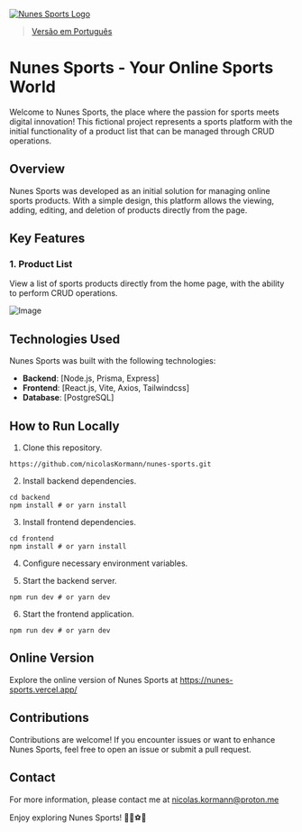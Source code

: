 [![Nunes Sports Logo](https://github.com/nicolasKormann/nunes-sports/assets/104602223/1ca80008-5b7b-4a4a-aded-264f7c8991d8)](https://nunes-sports.vercel.app/)

> [Versão em Português](README_ptbr.md)


# Nunes Sports - Your Online Sports World

Welcome to Nunes Sports, the place where the passion for sports meets digital innovation! This fictional project represents a sports platform with the initial functionality of a product list that can be managed through CRUD operations.

## Overview

Nunes Sports was developed as an initial solution for managing online sports products. With a simple design, this platform allows the viewing, adding, editing, and deletion of products directly from the page.

## Key Features

### 1. Product List
View a list of sports products directly from the home page, with the ability to perform CRUD operations.

![Image](https://github.com/nicolasKormann/nunes-sports/assets/104602223/4c6a2c0c-c2a9-46ba-832c-04d31fa4e0c1)

## Technologies Used

Nunes Sports was built with the following technologies:

- **Backend**: [Node.js, Prisma, Express]
- **Frontend**: [React.js, Vite, Axios, Tailwindcss]
- **Database**: [PostgreSQL]

## How to Run Locally

1. Clone this repository.
```
https://github.com/nicolasKormann/nunes-sports.git
```

2. Install backend dependencies.
```
cd backend
npm install # or yarn install
```

3. Install frontend dependencies.
```
cd frontend
npm install # or yarn install
```

4. Configure necessary environment variables.

5. Start the backend server.
```
npm run dev # or yarn dev
```

6. Start the frontend application.
```
npm run dev # or yarn dev
```

## Online Version
Explore the online version of Nunes Sports at https://nunes-sports.vercel.app/

## Contributions
Contributions are welcome! If you encounter issues or want to enhance Nunes Sports, feel free to open an issue or submit a pull request.

## Contact
For more information, please contact me at nicolas.kormann@proton.me

Enjoy exploring Nunes Sports! 🚀🏀⚽🏈
